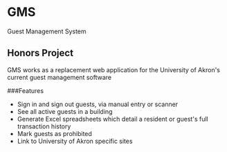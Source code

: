 # GMS
Guest Management System

## Honors Project
GMS works as a replacement web application for the University of Akron's current guest management software

###Features
* Sign in and sign out guests, via manual entry or scanner
* See all active guests in a building
* Generate Excel spreadsheets which detail a resident or guest's full transaction history
* Mark guests as prohibited
* Link to University of Akron specific sites
